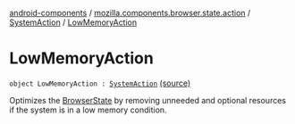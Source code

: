[android-components](../../index.md) / [mozilla.components.browser.state.action](../index.md) / [SystemAction](index.md) / [LowMemoryAction](./-low-memory-action.md)

# LowMemoryAction

`object LowMemoryAction : `[`SystemAction`](index.md) [(source)](https://github.com/mozilla-mobile/android-components/blob/master/components/browser/state/src/main/java/mozilla/components/browser/state/action/BrowserAction.kt#L31)

Optimizes the [BrowserState](../../mozilla.components.browser.state.state/-browser-state/index.md) by removing unneeded and optional
resources if the system is in a low memory condition.

